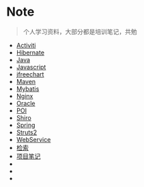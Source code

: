 # Note

> 个人学习资料，大部分都是培训笔记，共勉

- [Activiti](https://github.com/DeepRedApple/Note/tree/master/Activiti)
- [Hibernate](https://github.com/DeepRedApple/Note/tree/master/Hibernate)
- [Java](https://github.com/DeepRedApple/Note/tree/master/Java)
- [Javascript](https://github.com/DeepRedApple/Note/tree/master/Javascript)
- [jfreechart](https://github.com/DeepRedApple/Note/tree/master/jfreechart)
- [Maven](https://github.com/DeepRedApple/Note/tree/master/Maven)
- [Mybatis](https://github.com/DeepRedApple/Note/tree/master/Mybatis)
- [Nginx](https://github.com/DeepRedApple/Note/tree/master/Nginx)
- [Oracle](https://github.com/DeepRedApple/Note/tree/master/Oracle)
- [POI](https://github.com/DeepRedApple/Note/tree/master/POI)
- [Shiro](https://github.com/DeepRedApple/Note/tree/master/Shiro)
- [Spring](https://github.com/DeepRedApple/Note/tree/master/Spring)
- [Struts2](https://github.com/DeepRedApple/Note/tree/master/Struts2)
- [WebService](https://github.com/DeepRedApple/Note/tree/master/WebService)
- [检索]()
- [项目笔记](https://github.com/DeepRedApple/Note/tree/master/%E9%A1%B9%E7%9B%AE%E7%AC%94%E8%AE%B0)
- ​
- ​
- ​







